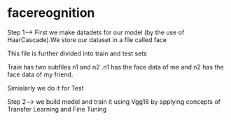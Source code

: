 # facereognition

Step 1--> First we make datadets for our model (by the use of HaarCascade).We store our dataset in a file called face

This file is further divided into train and test sets

Train has two subfiles n1 and n2 .n1 has the face data of me and n2 has the face data of my friend.

Simialarly we do it for Test 

Step 2--> we build model and train it using Vgg16 by applying concepts of Transfer Learning and Fine Tuning
